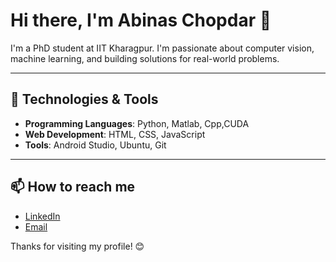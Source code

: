 # Hi there, I'm Abinas Chopdar 👋

I'm a PhD student at IIT Kharagpur. I'm passionate about computer vision, machine learning, and building solutions for real-world problems. 

---

## 🔧 Technologies & Tools

- **Programming Languages**: Python, Matlab, Cpp,CUDA
- **Web Development**: HTML, CSS, JavaScript
- **Tools**: Android Studio, Ubuntu, Git
---

## 📫 How to reach me

- [LinkedIn](https://www.linkedin.com/in/abinaschopdar)
- [Email](mailto:abinasresearch@gmail.com)

Thanks for visiting my profile! 😊
